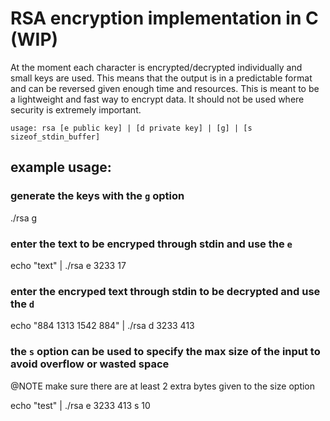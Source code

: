 # __RSA encryption implementation in C (WIP)__

At the moment each character is encrypted/decrypted individually and small keys are used.
This means that the output is in a predictable format and can be reversed given enough time and resources.
This is meant to be a lightweight and fast way to encrypt data. It should not be used where security is extremely important.

    usage: rsa [e public key] | [d private key] | [g] | [s sizeof_stdin_buffer]

## __example usage:__

### __generate the keys with the `g` option__
./rsa g

### __enter the text to be encryped through stdin and use the `e`__
echo "text" | ./rsa e 3233 17

### __enter the encryped text through stdin to be decrypted and use the `d`__
echo "884 1313 1542 884" | ./rsa d 3233 413

### __the `s` option can be used to specify the max size of the input to avoid overflow or wasted space__
@NOTE make sure there are at least 2 extra bytes given to the size option

echo "test" | ./rsa e 3233 413 s 10
